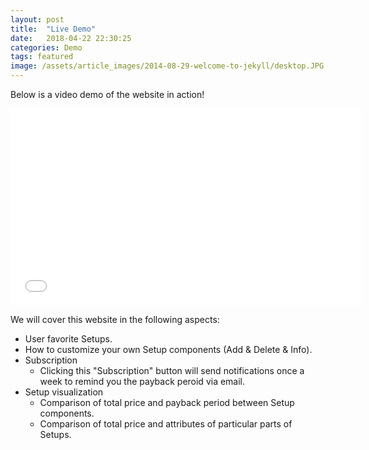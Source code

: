 ```yaml
---
layout: post
title:  "Live Demo"
date:   2018-04-22 22:30:25
categories: Demo
tags: featured
image: /assets/article_images/2014-08-29-welcome-to-jekyll/desktop.JPG
---
```


Below is a video demo of the website in action!

<iframe width="560" height="315" src="//www.youtube.com/embed/a_5dKE140d0" frameborder="0"> </iframe>

We will cover this website in the following aspects:

- User favorite Setups.
- How to customize your own Setup components (Add & Delete & Info).
- Subscription 
	- Clicking this "Subscription" button will send notifications once a week to remind you the payback peroid via email.
- Setup visualization
	- Comparison of total price and payback period between Setup components.
	- Comparison of total price and attributes of particular parts of Setups.